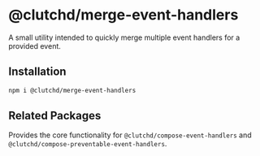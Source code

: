 # @clutchd/merge-event-handlers

A small utility intended to quickly merge multiple event handlers for a provided event.

## Installation

```sh
npm i @clutchd/merge-event-handlers
```

## Related Packages

Provides the core functionality for `@clutchd/compose-event-handlers` and `@clutchd/compose-preventable-event-handlers`.
